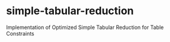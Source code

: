 # simple-tabular-reduction
Implementation of Optimized Simple Tabular Reduction for Table Constraints
